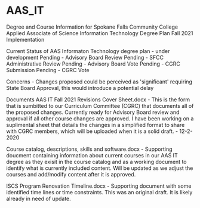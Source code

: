 # AAS_IT
Degree and Course Information for Spokane Falls Community College Applied Associate of Science Information Technology Degree Plan Fall 2021 Implementation 

Current Status of AAS Informaton Technology degree plan - under development
Pending - Advisory Board Review
Pending - SFCC Administrative Review
Pending - Advisory Board Vote
Pending - CGRC Submission
Pending - CGRC Vote

Concerns - Changes proposed could be  perceived as 'significant' requiring State Board Approval, this would introduce a potential delay

Documents
AAS IT Fall 2021 Revisions Cover Sheet.docx - This is the form that is sumbitted to our Curriculum Committee (CGRC) that documents all of the proposed changes.  Currently ready for Advisory Board review and approval if all other course changes are approved.  I have been working on a suplimental sheet that details the changes in a simplified format to share with CGRC members, which will be uploaded when it is a solid draft. - 12-2-2020

Course catalog, descriptions, skills and software.docx - Supporting doucment containing information about current courses in our AAS IT degree as they exisit in the course catalog and as a working document to identify what is currently included content.  Will be updated as we adjust the courses and add/modify content after it is approved.

ISCS Program Renovation Timeline.docx - Supporting document with some identified time lines or time constraints.  This was an original draft.  It is likely already in need of update.

